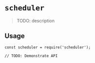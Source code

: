 # `scheduler`

> TODO: description

## Usage

```
const scheduler = require('scheduler');

// TODO: Demonstrate API
```
